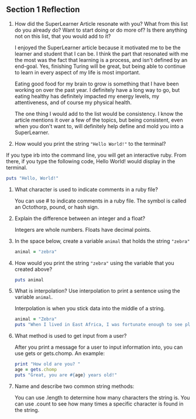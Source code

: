 ## Section 1 Reflection

1. How did the SuperLearner Article resonate with you? What from this list do you already do? Want to start doing or do more of? Is there anything not on this list, that you would add to it?

   I enjoyed the SuperLearner article because it motivated me to be the learner and student that I can be. I think the part that resonated with me the most was the fact that learning is a process, and isn't defined by an end-goal. Yes, finishing Turing will be great, but being able to continue to learn in every aspect of my life is most important.

   Eating good food for my brain to grow is something that I have been working on over the past year. I definitely have a long way to go, but eating healthy has definitely impacted my energy levels, my attentiveness, and of course my physical health.

   The one thing I would add to the list would be consistency. I know the article mentions it over a few of the topics, but being consistent, even when you don't want to, will definitely help define and mold you into a SuperLearner.

1. How would you print the string `"Hello World!"` to the terminal?

  If you type irb into the command line, you will get an interactive ruby. From there, if you type the following code, Hello World! would display in the terminal.

   ```ruby
   puts "Hello, World!"
   ```

1. What character is used to indicate comments in a ruby file?

   You can use # to indicate comments in a ruby file. The symbol is called an Octothorp, pound, or hash sign.

1. Explain the difference between an integer and a float?

   Integers are whole numbers. Floats have decimal points.

1. In the space below, create a variable `animal` that holds the string `"zebra"`

   ```ruby
   animal = "zebra"
   ```

1. How would you print the string `"zebra"` using the variable that you created above?

   ```ruby
   puts animal
   ```

1. What is interpolation? Use interpolation to print a sentence using the variable `animal`.

   Interpolation is when you stick data into the middle of a string.

   ```ruby
   animal = "Zebra"
   puts "When I lived in East Africa, I was fortunate enough to see plenty of #{animal}!"
   ```

1. What method is used to get input from a user?

   After you print a message for a user to input information into, you can use gets or gets.chomp. An example:

   ```ruby
   print "How old are you? "
   age = gets.chomp
   puts "Great, you are #{age} years old!"
   ```

1. Name and describe two common string methods:

   You can use .length to determine how many characters the string is. You can use .count to see how many times a specific character is found in the string.

